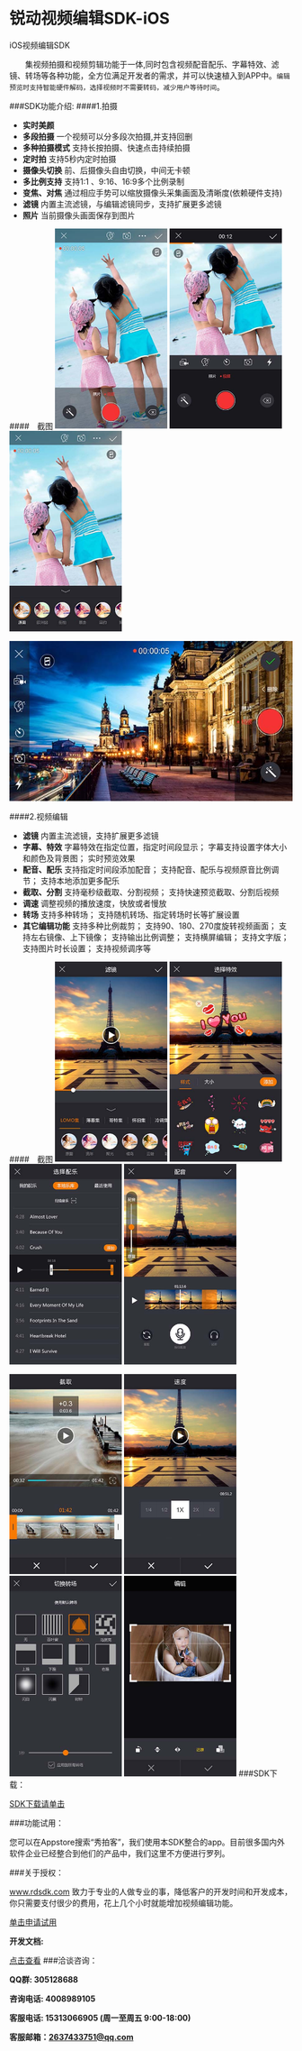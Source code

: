# 锐动视频编辑SDK-iOS
iOS视频编辑SDK

&emsp;&emsp;集视频拍摄和视频剪辑功能于一体,同时包含视频配音配乐、字幕特效、滤镜、转场等各种功能，全方位满足开发者的需求，并可以快速植入到APP中。`编辑预览时支持智能硬件解码，选择视频时不需要转码，减少用户等待时间`。

###SDK功能介绍:
####1.拍摄
* **实时美颜**	
* **多段拍摄**
	一个视频可以分多段次拍摄,并支持回删
* **多种拍摄模式**
	支持长按拍摄、快速点击持续拍摄
* **定时拍**
	支持5秒内定时拍摄
* **摄像头切换**
	前、后摄像头自由切换，中间无卡顿
* **多比例支持**
	支持1:1 、9:16、16:9多个比例录制
* **变焦、对焦**
	通过相应手势可以缩放摄像头采集画面及清晰度(依赖硬件支持)
* **滤镜**
	内置主流滤镜，与编辑滤镜同步，支持扩展更多滤镜
* **照片**
	当前摄像头画面保存到图片
	
####&emsp;截图
<img src="website/static/camera1.jpg" width = "200" /> <img src="website/static/camera2.jpg" width = "200" /> <img src="website/static/camera3.jpg" width = "200" />

<img src="website/static/camera4.jpg" width = "600" />

####2.视频编辑
* **滤镜**
	内置主流滤镜，支持扩展更多滤镜
* **字幕、特效**
	字幕特效在指定位置，指定时间段显示；
	字幕支持设置字体大小和颜色及背景图；
	实时预览效果
* **配音、配乐**
	支持指定时间段添加配音；
	支持配音、配乐与视频原音比例调节；
	支持本地添加更多配乐
* **截取、分割**
	支持毫秒级截取、分割视频；
	支持快速预览截取、分割后视频
* **调速**
	调整视频的播放速度，快放或者慢放
* **转场**
	支持多种转场；
	支持随机转场、指定转场时长等扩展设置
* **其它编辑功能**
	支持多种比例裁剪；
	支持90、180、270度旋转视频画面；
	支持左右镜像、上下镜像；
	支持输出比例调整；
	支持横屏编辑；
	支持文字版；
	支持图片时长设置；
	支持视频调序等
	
####&emsp;截图
<img src="website/static/edit1.jpg" width = "200" /> <img src="website/static/edit2.jpg" width = "200" /> <img src="website/static/edit3.jpg" width = "200" /> <img src="website/static/edit4.jpg" width = "200" />

<img src="website/static/edit5.jpg" width = "200" /> <img src="website/static/edit6.jpg" width = "200" /> <img src="website/static/edit7.jpg" width = "200" /> <img src="website/static/edit8.jpg" width = "200" />
###SDK下载：

[SDK下载请单击](http://dianbook.17rd.com/business/app/sdk)

###功能试用：

您可以在Appstore搜索“秀拍客”，我们使用本SDK整合的app。目前很多国内外软件企业已经整合到他们的产品中，我们这里不方便进行罗列。

###关于授权：

www.rdsdk.com 致力于专业的人做专业的事，降低客户的开发时间和开发成本，你只需要支付很少的费用，花上几个小时就能增加视频编辑功能。

[单击申请试用](http://dianbook.17rd.com/business/verify/login)

**开发文档:**

[点击查看](https://rdsdk.github.io/rdVideoEditSDK-for-iOS/iOS锐动视频编辑SDK文档.doc)
###洽谈咨询：

**QQ群: 305128688**

**咨询电话: 4008989105**

**客服电话: 15313066905 (周一至周五 9:00-18:00)**

**客服邮箱：<2637433751@qq.com>**





